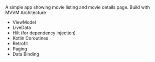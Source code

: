 A simple app showing movie listing and movie details page.
Build with MVVM Architecture
- ViewModel
- LiveData
- Hilt (for dependency injection)
- Kotlin Coroutines
- Retrofit
- Paging
- Data Binding
